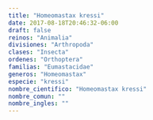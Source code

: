 ```yaml
---
title: "Homeomastax kressi"
date: 2017-08-18T20:46:32-06:00
draft: false
reinos: "Animalia"
divisiones: "Arthropoda"
clases: "Insecta"
ordenes: "Orthoptera"
familias: "Eumastacidae"
generos: "Homeomastax"
especie: "kressi"
nombre_cientifico: "Homeomastax kressi"
nombre_comun: ""
nombre_ingles: ""
---
```

